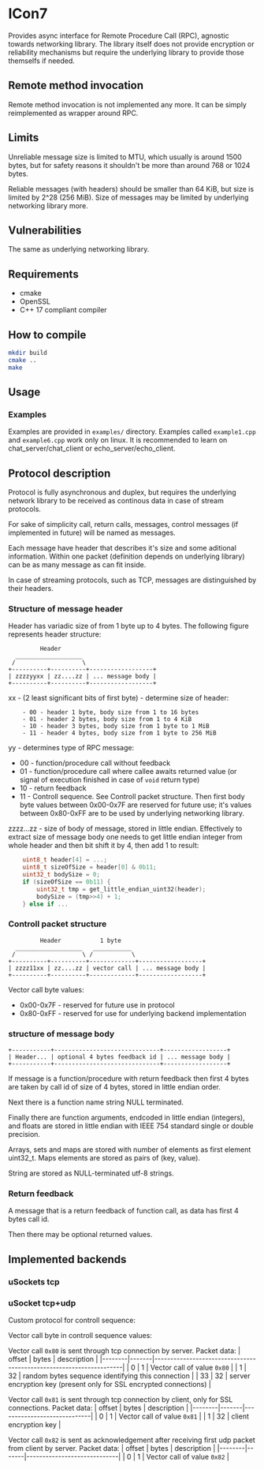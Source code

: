 
# ICon7

Provides async interface for Remote Procedure Call (RPC), agnostic towards
networking library. The
library itself does not provide encryption or reliability mechanisms but require
the underlying library to provide those themselfs if needed.

## Remote method invocation

Remote method invocation is not implemented any more. It can be simply
reimplemented as wrapper around RPC.

## Limits

Unreliable message size is limited to MTU, which usually is around 1500 bytes,
but for safety reasons it shouldn't be more than around 768 or 1024 bytes.

Reliable messages (with headers) should be smaller than 64 KiB, but
size is limited by 2^28 (256 MiB). Size of messages may be limited by underlying
networking library more.

## Vulnerabilities

The same as underlying networking library.

## Requirements

- cmake
- OpenSSL
- C++ 17 compliant compiler

## How to compile

```bash
mkdir build
cmake ..
make
```

## Usage

### Examples

Examples are provided in `examples/` directory. Examples called `example1.cpp`
and `example6.cpp` work only on linux. It is recommended to learn on
chat\_server/chat\_client or echo\_server/echo\_client.

## Protocol description

Protocol is fully asynchronous and duplex, but requires the underlying network
library to be received as continous data in case of stream protocols.

For sake of simplicity call, return calls, messages, control messages (if
implemented in future) will be named as messages.

Each message have header that describes it's size and some aditional information.
Within one packet (definition depends on underlying library) can be as many
message as can fit inside.

In case of streaming protocols, such as TCP, messages are distinguished by their
headers.

### Structure of message header

Header has variadic size of from 1 byte up to 4 bytes. The following figure
represents header structure:

```
         Header
  ___________________
 /                   \
+----------+----------+------------------+
| zzzzyyxx | zz....zz | ... message body |
+----------+----------+------------------+
```

xx - (2 least significant bits of first byte) - determine size of header:
```
    - 00 - header 1 byte, body size from 1 to 16 bytes
    - 01 - header 2 bytes, body size from 1 to 4 KiB
    - 10 - header 3 bytes, body size from 1 byte to 1 MiB
    - 11 - header 4 bytes, body size from 1 byte to 256 MiB 
```

yy - determines type of RPC message:
- 00 - function/procedure call without feedback
- 01 - function/procedure call where callee awaits returned value
           (or signal of execution finished in case of `void` return type)
- 10 - return feedback
- 11 - Controll sequence. See Controll packet structure.
    Then first body byte values between 0x00-0x7F are
           reserved for future use; it's values between 0x80-0xFF are to be used
           by underlying networking library.

zzzz...zz - size of body of message, stored in little endian. Effectively to
    extract size of message body one needs to get little endian integer from
    whole header and then bit shift it by 4, then add 1 to result:
``` C
    uint8_t header[4] = ...;
    uint8_t sizeOfSize = header[0] & 0b11;
    uint32_t bodySize = 0;
    if (sizeOfSize == 0b11) {
        uint32_t tmp = get_little_endian_uint32(header);
        bodySize = (tmp>>4) + 1;
    } else if ...
```

### Controll packet structure
```
         Header           1 byte
  ___________________   ___________
 /                   \ /           \
+----------+----------+-------------+------------------+
| zzzz11xx | zz....zz | vector call | ... message body |
+----------+----------+-------------+------------------+
```

Vector call byte values:
- 0x00-0x7F - reserved for future use in protocol
- 0x80-0xFF - reserved for use for underlying backend implementation

### structure of message body

```
+-----------+------------------------------+------------------+
| Header... | optional 4 bytes feedback id | ... message body |
+-----------+------------------------------+------------------+
```

If message is a function/procedure with return feedback then first 4 bytes are
taken by call id of size of 4 bytes, stored in little endian order.

Next there is a function name string NULL terminated.

Finally there are function arguments, endcoded in little endian (integers),
and floats are stored in little endian with IEEE 754 standard single or double
precision.

Arrays, sets and maps are stored with number of elements as first element
uint32\_t. Maps elements are stored as pairs of (key, value).

String are stored as NULL-terminated utf-8 strings.

### Return feedback

A message that is a return feedback of function call, as data has first 4 bytes
call id.

Then there may be optional returned values.

## Implemented backends

### uSockets tcp

### uSocket tcp+udp

Custom protocol for controll sequence:

Vector call byte in controll sequence values:

Vector call `0x80` is sent through tcp connection by server. Packet data:
| offset | bytes | description                                                        |
|--------|-------|--------------------------------------------------------------------|
| 0      | 1     | Vector call of value `0x80`                                        |
| 1      | 32    | random bytes sequence identifying this connection                  |
| 33     | 32    | server encryption key (present only for SSL encrypted connections) |

Vector call `0x81` is sent through tcp connection by client, only for SSL
connections. Packet data:
| offset | bytes | description                 |
|--------|-------|-----------------------------|
| 0      | 1     | Vector call of value `0x81` |
| 1      | 32    | client encryption key       |

Vector call `0x82` is sent as acknowledgement after receiving first udp packet
from client by server. Packet data:
| offset | bytes | description                 |
|--------|-------|-----------------------------|
| 0      | 1     | Vector call of value `0x82` |

